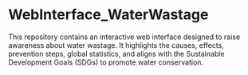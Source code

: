 # WebInterface_WaterWastage
This repository contains an interactive web interface designed to raise awareness about water wastage. It highlights the causes, effects, prevention steps, global statistics, and aligns with the Sustainable Development Goals (SDGs) to promote water conservation.
